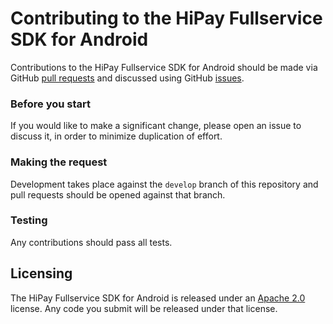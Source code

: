 # Contributing to the HiPay Fullservice SDK for Android

Contributions to the HiPay Fullservice SDK for Android should be made via GitHub [pull
requests][pull-requests] and discussed using
GitHub [issues][issues].

### Before you start

If you would like to make a significant change, please open
an issue to discuss it, in order to minimize duplication of effort.

### Making the request

Development takes place against the `develop` branch of this repository and pull
requests should be opened against that branch.

### Testing

Any contributions should pass all tests.

## Licensing

The HiPay Fullservice SDK for Android is released under an [Apache
2.0][project-license] license. Any code you submit will be
released under that license.

[project-license]: LICENSE.md

[pull-requests]: https://github.com/hipay/hipay-fullservice-sdk-android/pulls
[issues]: https://github.com/hipay/hipay-fullservice-sdk-android/issues
